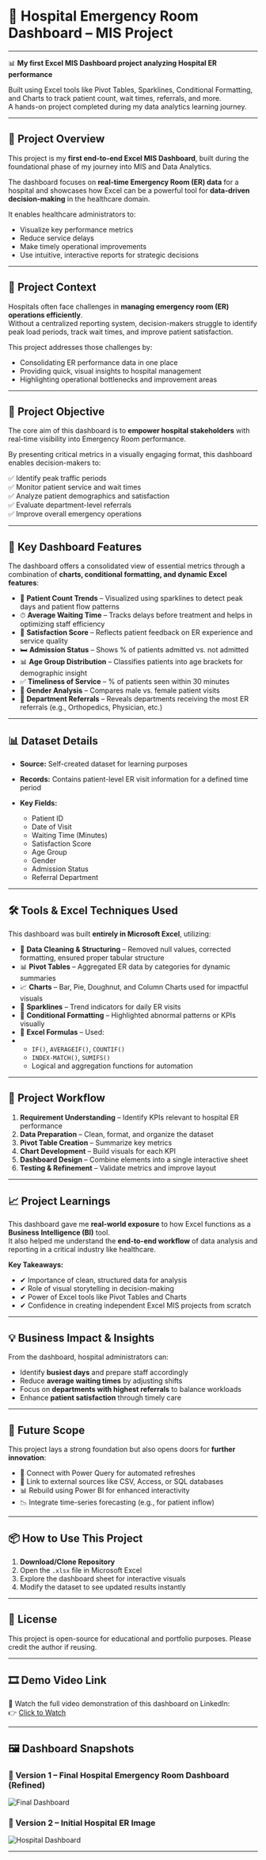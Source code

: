 # 🏥 Hospital Emergency Room Dashboard – MIS Project

---

📊 **My first Excel MIS Dashboard project analyzing Hospital ER performance**  


Built using Excel tools like Pivot Tables, Sparklines, Conditional Formatting, and Charts to track patient count, wait times, referrals, and more.  
A hands-on project completed during my data analytics learning journey.

---

## 📌 Project Overview

This project is my **first end-to-end Excel MIS Dashboard**, built during the foundational phase of my journey into MIS and Data Analytics.

The dashboard focuses on **real-time Emergency Room (ER) data** for a hospital and showcases how Excel can be a powerful tool for **data-driven decision-making** in the healthcare domain.

It enables healthcare administrators to:
- Visualize key performance metrics  
- Reduce service delays  
- Make timely operational improvements  
- Use intuitive, interactive reports for strategic decisions  

---

## 🏢 Project Context

Hospitals often face challenges in **managing emergency room (ER) operations efficiently**.  
Without a centralized reporting system, decision-makers struggle to identify peak load periods, track wait times, and improve patient satisfaction.

This project addresses those challenges by:
- Consolidating ER performance data in one place  
- Providing quick, visual insights to hospital management  
- Highlighting operational bottlenecks and improvement areas  

---

## 🎯 Project Objective

The core aim of this dashboard is to **empower hospital stakeholders** with real-time visibility into Emergency Room performance.  

By presenting critical metrics in a visually engaging format, this dashboard enables decision-makers to:

✅ Identify peak traffic periods  
✅ Monitor patient service and wait times  
✅ Analyze patient demographics and satisfaction  
✅ Evaluate department-level referrals  
✅ Improve overall emergency operations  

---

## 🧩 Key Dashboard Features

The dashboard offers a consolidated view of essential metrics through a combination of **charts, conditional formatting, and dynamic Excel features**:

- 👥 **Patient Count Trends** – Visualized using sparklines to detect peak days and patient flow patterns  
- ⏱ **Average Waiting Time** – Tracks delays before treatment and helps in optimizing staff efficiency  
- 💬 **Satisfaction Score** – Reflects patient feedback on ER experience and service quality  
- 🛏 **Admission Status** – Shows % of patients admitted vs. not admitted  
- 📊 **Age Group Distribution** – Classifies patients into age brackets for demographic insight  
- ✅ **Timeliness of Service** – % of patients seen within 30 minutes  
- 👫 **Gender Analysis** – Compares male vs. female patient visits  
- 🏥 **Department Referrals** – Reveals departments receiving the most ER referrals (e.g., Orthopedics, Physician, etc.)  

---

## 📊 Dataset Details

- **Source:** Self-created dataset for learning purposes  
- **Records:** Contains patient-level ER visit information for a defined time period  
- **Key Fields:**

  - Patient ID
  - Date of Visit
  - Waiting Time (Minutes)
  - Satisfaction Score
  - Age Group
  - Gender
  - Admission Status
  - Referral Department  

---

## 🛠 Tools & Excel Techniques Used

This dashboard was built **entirely in Microsoft Excel**, utilizing:

- 📁 **Data Cleaning & Structuring** – Removed null values, corrected formatting, ensured proper tabular structure  
- 📊 **Pivot Tables** – Aggregated ER data by categories for dynamic summaries  
- 📈 **Charts** – Bar, Pie, Doughnut, and Column Charts used for impactful visuals  
- 🌟 **Sparklines** – Trend indicators for daily ER visits  
- 🎨 **Conditional Formatting** – Highlighted abnormal patterns or KPIs visually  
- 🧠 **Excel Formulas** – Used:
- 
  - `IF()`, `AVERAGEIF()`, `COUNTIF()`  
  - `INDEX-MATCH()`, `SUMIFS()`  
  - Logical and aggregation functions for automation  

---

## 🔄 Project Workflow

1. **Requirement Understanding** – Identify KPIs relevant to hospital ER performance  
2. **Data Preparation** – Clean, format, and organize the dataset  
3. **Pivot Table Creation** – Summarize key metrics  
4. **Chart Development** – Build visuals for each KPI  
5. **Dashboard Design** – Combine elements into a single interactive sheet  
6. **Testing & Refinement** – Validate metrics and improve layout  

---

## 📈 Project Learnings

This dashboard gave me **real-world exposure** to how Excel functions as a **Business Intelligence (BI)** tool.  
It also helped me understand the **end-to-end workflow** of data analysis and reporting in a critical industry like healthcare.

**Key Takeaways:**

- ✔ Importance of clean, structured data for analysis  
- ✔ Role of visual storytelling in decision-making  
- ✔ Power of Excel tools like Pivot Tables and Charts  
- ✔ Confidence in creating independent Excel MIS projects from scratch  

---

## 💡 Business Impact & Insights

From the dashboard, hospital administrators can:

- Identify **busiest days** and prepare staff accordingly  
- Reduce **average waiting times** by adjusting shifts  
- Focus on **departments with highest referrals** to balance workloads  
- Enhance **patient satisfaction** through timely care  

---

## 🚀 Future Scope

This project lays a strong foundation but also opens doors for **further innovation**:

- 🔁 Connect with Power Query for automated refreshes  
- 📡 Link to external sources like CSV, Access, or SQL databases  
- 📊 Rebuild using Power BI for enhanced interactivity  
- 📉 Integrate time-series forecasting (e.g., for patient inflow)
  
---

## 📦 How to Use This Project

1. **Download/Clone Repository**  
2. Open the `.xlsx` file in Microsoft Excel  
3. Explore the dashboard sheet for interactive visuals  
4. Modify the dataset to see updated results instantly  

---

## 📜 License

This project is open-source for educational and portfolio purposes. Please credit the author if reusing.

---

## 🎞️ Demo Video Link

🎥 Watch the full video demonstration of this dashboard on LinkedIn:  
👉 [Click to Watch](https://lnkd.in/eWDx8R-3)

---

## 🖼️ Dashboard Snapshots

### 🔹 Version 1 – Final Hospital Emergency Room Dashboard (Refined)
![Final Dashboard](./Final%20Hospital%20Emergency%20Room%20Dashboard.png)


### 🔹 Version 2 – Initial Hospital ER Image
![Hospital Dashboard](./Hospital.png)

---
